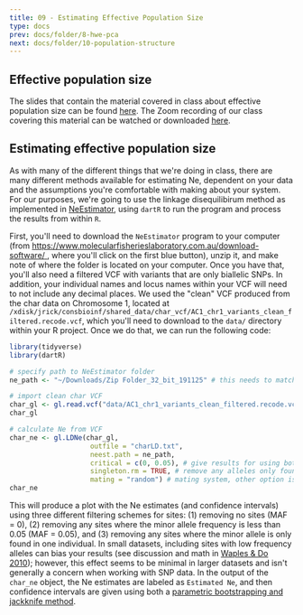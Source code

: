 ```yaml
---
title: 09 - Estimating Effective Population Size
type: docs
prev: docs/folder/8-hwe-pca
next: docs/folder/10-population-structure
---
```


## Effective population size
The slides that contain the material covered in class about effective population size can be found [here](https://drive.google.com/file/d/17YW8fUv45wZc31xmsug2CBWeR_z8Hw6v/view?usp=sharing). The Zoom recording of our class covering this material can be watched or downloaded [here](https://drive.google.com/file/d/1UZ4M4UrU4fTzckfhJEZ_l8htZfmnh9gp/view?usp=sharing).

## Estimating effective population size
As with many of the different things that we're doing in class, there are many different methods available for estimating Ne, dependent on your data and the assumptions you're comfortable with making about your system. For our purposes, we're going to use the linkage disequilibirum method as implemented in [NeEstimator](), using `dartR` to run the program and process the results from within `R`. 

First, you'll need to download the `NeEstimator` program to your computer (from [https://www.molecularfisherieslaboratory.com.au/download-software/ ](https://github.com/user-attachments/assets/fe06427d-a837-4f2b-b789-c9f030d5434d), where you'll click on the first blue button), unzip it, and make note of where the folder is located on your computer. Once you have that, you'll also need a filtered VCF with variants that are only biallelic SNPs. In addition, your individual names and locus names within your VCF will need to not include any decimal places. We used the "clean" VCF produced from the char data on Chromosome 1, located at `/xdisk/jrick/consbioinf/shared_data/char_vcf/AC1_chr1_variants_clean_filtered.recode.vcf`, which you'll need to download to the `data/` directory within your R project. Once we do that, we can run the following code:

```r
library(tidyverse)
library(dartR)

# specify path to NeEstimator folder
ne_path <- "~/Downloads/Zip Folder_32_bit_191125" # this needs to match where your NeEstimator ended up

# import clean char VCF
char_gl <- gl.read.vcf("data/AC1_chr1_variants_clean_filtered.recode.vcf")
char_gl

# calculate Ne from VCF
char_ne <- gl.LDNe(char_gl,
                    outfile = "charLD.txt",
                    neest.path = ne_path,
                    critical = c(0, 0.05), # give results for using both MAF<0 and MAF<0.05
                    singleton.rm = TRUE, # remove any alleles only found in one individual
                    mating = "random") # mating system, other option is "monogamy"
char_ne
```
This will produce a plot with the Ne estimates (and confidence intervals) using three different filtering schemes for sites: (1) removing no sites (MAF = 0), (2) removing any sites where the minor allele frequency is less than 0.05 (MAF = 0.05), and (3) removing any sites where the minor allele is only found in one individual. In small datasets, including sites with low frequency alleles can bias your results (see discussion and math in [Waples & Do 2010](https://doi.org/10.1111/j.1752-4571.2009.00104.x)); however, this effect seems to be minimal in larger datasets and isn't generally a concern when working with SNP data. In the output of the `char_ne` object, the Ne estimates are labeled as `Estimated Ne`, and then confidence intervals are given using both a [parametric bootstrapping and jackknife method](https://www.datasciencecentral.com/resampling-methods-comparison/).
